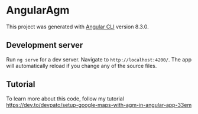 # AngularAgm

This project was generated with [Angular CLI](https://github.com/angular/angular-cli) version 8.3.0.

## Development server

Run `ng serve` for a dev server. Navigate to `http://localhost:4200/`. The app will automatically reload if you change any of the source files.

## Tutorial

To learn more about this code, follow my tutorial https://dev.to/devpato/setup-google-maps-with-agm-in-angular-app-33em
